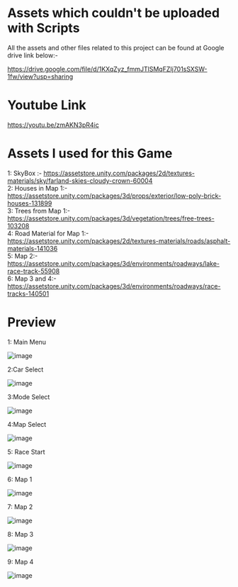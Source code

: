 # Assets which couldn't be uploaded with Scripts

All the assets and other files related to this project can be found at Google drive link below:-  

https://drive.google.com/file/d/1KXqZyz_fmmJTlSMqFZIj701sSXSW-1fw/view?usp=sharing

# Youtube Link

https://youtu.be/zmAKN3pR4ic

# Assets I used for this Game

1: SkyBox :- https://assetstore.unity.com/packages/2d/textures-materials/sky/farland-skies-cloudy-crown-60004   
2: Houses in Map 1:- https://assetstore.unity.com/packages/3d/props/exterior/low-poly-brick-houses-131899  
3: Trees from Map 1:- https://assetstore.unity.com/packages/3d/vegetation/trees/free-trees-103208  
4: Road Material for Map 1:- https://assetstore.unity.com/packages/2d/textures-materials/roads/asphalt-materials-141036  
5: Map 2:- https://assetstore.unity.com/packages/3d/environments/roadways/lake-race-track-55908  
6: Map 3 and 4:- https://assetstore.unity.com/packages/3d/environments/roadways/race-tracks-140501  

# Preview

1: Main Menu  


![image](https://user-images.githubusercontent.com/52242991/128520690-d6b2a81a-966a-4b9d-a535-597a6481b32c.png)  

2:Car Select  


![image](https://user-images.githubusercontent.com/52242991/128521182-9486aa11-6b64-48f7-abd3-cef842fd1004.png)  

3:Mode Select  


![image](https://user-images.githubusercontent.com/52242991/128521225-9836105d-d4f9-418a-9762-c9178b537cd4.png)  

4:Map Select  


![image](https://user-images.githubusercontent.com/52242991/128521249-c27b442f-c1d7-438c-bd3a-5426fec05be1.png)  

5: Race Start  


![image](https://user-images.githubusercontent.com/52242991/128521285-03616c98-cd53-4394-bfc2-24435e0a82c0.png)  

6: Map 1  


![image](https://user-images.githubusercontent.com/52242991/128521397-bfa4a975-15d8-4fc2-8951-c4bb20c375fb.png)  

7: Map 2  


![image](https://user-images.githubusercontent.com/52242991/128521416-453726b3-1b89-40c1-9dff-eb863260c171.png)  

8: Map 3  


![image](https://user-images.githubusercontent.com/52242991/128521432-74743798-bc58-4c90-8385-6fc4568b5a23.png)  

9: Map 4  


![image](https://user-images.githubusercontent.com/52242991/128521458-8cc9081b-d77d-4051-bd3d-2cb891220ba3.png)  




